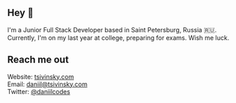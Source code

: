 ## Hey 👋

I'm a Junior Full Stack Developer based in Saint Petersburg, Russia :ru:.<br />
Currently, I'm on my last year at college, preparing for exams. Wish me luck.

## Reach me out

Website: [tsivinsky.com](https://tsivinsky.com)<br />
Email: [daniil@tsivinsky.com](mailto:daniil@tsivinsky.com)<br />
Twitter: [@daniilcodes](https://twitter.com/daniilcodes)
